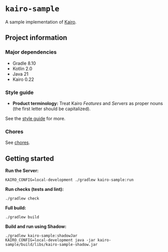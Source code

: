 # `kairo-sample`

A sample implementation of [Kairo](https://github.com/hudson155/kairo).

## Project information

### Major dependencies

- Gradle 8.10
- Kotlin 2.0
- Java 21
- Kairo 0.22

### Style guide

- **Product terminology:**
  Treat Kairo _Features_ and _Servers_ as proper nouns (the first letter should be capitalized).

See the [style guide](./docs/style-guide.md) for more.

### Chores

See [chores](./docs/chores.md).

## Getting started

**Run the Server:**

```shell
KAIRO_CONFIG=local-development ./gradlew kairo-sample:run
```

**Run checks (tests and lint):**

```shell
./gradlew check
```

**Full build:**

```shell
./gradlew build
```

**Build and run using Shadow:**

```shell
./gradlew kairo-sample:shadowJar
KAIRO_CONFIG=local-development java -jar kairo-sample/build/libs/kairo-sample-shadow.jar
```
